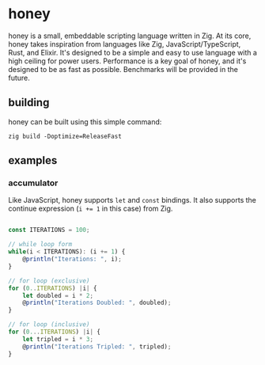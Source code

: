 # honey
honey is a small, embeddable scripting language written in Zig. At its core, honey takes inspiration from languages like Zig, JavaScript/TypeScript, Rust, and Elixir. It's designed to be a simple and easy to use language with a high ceiling for power users. Performance is a key goal of honey, and it's designed to be as fast as possible. Benchmarks will be provided in the future.

## building
honey can be built using this simple command:
```
zig build -Doptimize=ReleaseFast
```

## examples

### accumulator
Like JavaScript, honey supports `let` and `const` bindings. It also supports the continue expression (`i += 1` in this case) from Zig.
```js

const ITERATIONS = 100;

// while loop form
while(i < ITERATIONS): (i += 1) {
    @println("Iterations: ", i);
}

// for loop (exclusive)
for (0..ITERATIONS) |i| {
    let doubled = i * 2;
    @println("Iterations Doubled: ", doubled);
}

// for loop (inclusive)
for (0...ITERATIONS) |i| {
    let tripled = i * 3;
    @println("Iterations Tripled: ", tripled);
}
```